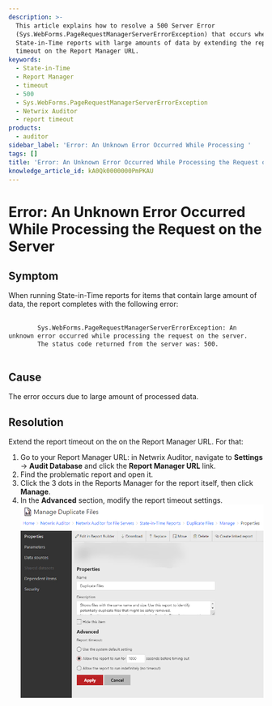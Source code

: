 ```yaml
---
description: >-
  This article explains how to resolve a 500 Server Error
  (Sys.WebForms.PageRequestManagerServerErrorException) that occurs when running
  State-in-Time reports with large amounts of data by extending the report
  timeout on the Report Manager URL.
keywords:
  - State-in-Time
  - Report Manager
  - timeout
  - 500
  - Sys.WebForms.PageRequestManagerServerErrorException
  - Netwrix Auditor
  - report timeout
products:
  - auditor
sidebar_label: 'Error: An Unknown Error Occurred While Processing '
tags: []
title: 'Error: An Unknown Error Occurred While Processing the Request on the Server'
knowledge_article_id: kA0Qk0000000PmPKAU
---
```


# Error: An Unknown Error Occurred While Processing the Request on the Server

## Symptom

When running State-in-Time reports for items that contain large amount of data, the report completes with the following error:

```
 
        Sys.WebForms.PageRequestManagerServerErrorException: An unknown error occurred while processing the request on the server. 
        The status code returned from the server was: 500.
            
```

## Cause

The error occurs due to large amount of processed data.

## Resolution

Extend the report timeout on the on the Report Manager URL. For that:

1. Go to your Report Manager URL: in Netwrix Auditor, navigate to **Settings** -> **Audit Database** and click the **Report Manager URL** link.
2. Find the problematic report and open it.
3. Click the 3 dots in the Reports Manager for the report itself, then click **Manage**.
4. In the **Advanced** section, modify the report timeout settings.  
   ![User-added image](images/ka0Qk0000001ZBp_0EMQk000002dUpt.png)
